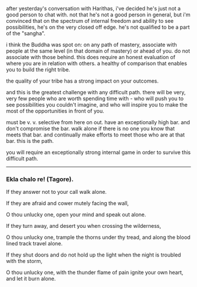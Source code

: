 after yesterday's conversation with Harithas, i've decided he's just not a good person to chat with. not that he's not a good person in general, but i'm convinced that on the spectrum of internal freedom and ability to see possibilities, he's on the very closed off edge. he's not qualified to be a part of the "sangha".

i think the Buddha was spot on: on any path of mastery, associate with people at the same level (in that domain of mastery) or ahead of you. do not associate with those behind. this does require an honest evaluation of where you are in relation with others. a healthy of comparison that enables you to build the right tribe.

the quality of your tribe has a strong impact on your outcomes.

and this is the greatest challenge with any difficult path. there will be very, very few people who are worth spending time with - who will push you to see possibilities you couldn't imagine, and who will inspire you to make the most of the opportunities in front of you.

must be v. v. selective from here on out. have an exceptionally high bar. and don't compromise the bar. walk alone if there is no one you know that meets that bar. and continually make efforts to meet those who are at that bar. this is the path.

you will require an exceptionally strong internal game in order to survive this difficult path.

---

### Ekla chalo re! (Tagore).

If they answer not to your call walk alone.

If they are afraid and cower mutely facing the wall,

O thou unlucky one, open your mind and speak out alone.

If they turn away, and desert you when crossing the wilderness,

O thou unlucky one, trample the thorns under thy tread, and along the blood lined track travel alone.

If they shut doors and do not hold up the light when the night is troubled with the storm,

O thou unlucky one, with the thunder flame of pain ignite your own heart, and let it burn alone.
